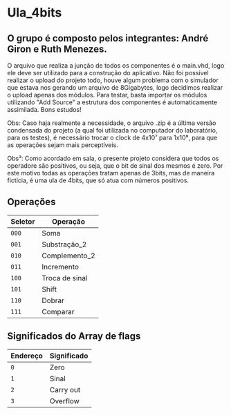 # Ula_4bits
## O grupo é composto pelos integrantes: André Giron e Ruth Menezes.

O arquivo que realiza a junção de todos os componentes é o main.vhd, logo ele deve ser utilizado para a construção do aplicativo. Não foi possível realizar o upload do projeto todo, houve algum problema com o simulador que estava nos gerando um arquivo de 8Gigabytes, logo decidimos realizar o upload apenas dos módulos. Para testar, basta importar os módulos utilizando "Add Source" a estrutura dos componentes é automaticamente assimilada. Bons estudos!

Obs: Caso haja realmente a necessidade, o arquivo .zip é a última versão condensada do projeto (a qual foi utilizada no computador do laboratório, para os testes), é necessário trocar o clock de 4x10⁷ para 1x10⁸, para que as operações sejam mais perceptíveis.

Obs²: Como acordado em sala, o presente projeto considera que todos os operadore são positivos, ou seja, que o bit de sinal dos mesmos é zero. Por este motivo todas as operações tratam apenas de 3bits, mas de maneira fictícia, é uma ula de 4bits, que só atua com números positivos.

## Operações
|Seletor| Operação|
|---|---|
| `000` | Soma |
| `001` | Substração_2 |
| `010` | Complemento_2|
| `011` | Incremento|
| `100` | Troca de sinal|
| `101` | Shift |
| `110` | Dobrar |
| `111` | Comparar |

## Significados do Array de flags
|Endereço| Significado|
|---|---|
| `0` | Zero |
| `1` | Sinal |
| `2` | Carry out |
| `3` | Overflow |
